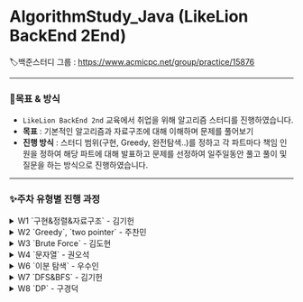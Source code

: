 # AlgorithmStudy_Java (LikeLion BackEnd 2End)

🏷️백준스터디 그룹 : https://www.acmicpc.net/group/practice/15876

---

### 📌목표 & 방식

- `LikeLion BackEnd 2nd` 교육에서 취업을 위해 알고리즘 스터디를 진행하였습니다.
- **목표** : 기본적인 알고리즘과 자료구조에 대해 이해하며 문제를 풀어보기
- **진행 방식** : 스터디 범위(구현, Greedy, 완전탐색..)를 정하고 각 파트마다 책임 인원을 정하여 해당 파트에 대해 발표하고 문제를 선정하여 일주일동안 풀고 풀이 및 질문을 하는 방식으로 진행하였습니다.

---


### ✨주차 유형별 진행 과정

<details>
<summary> W1 `구현&정렬&자료구조` - 김기헌 </summary>
<div markdown="1">

1. [보물](https://www.acmicpc.net/problem/1026)
2. [통계학](https://www.acmicpc.net/problem/2108)
3. [곱셈](https://www.acmicpc.net/problem/1629)
4. [수 이어 쓰기 1](https://www.acmicpc.net/problem/1748)
5. [올림픽](https://www.acmicpc.net/problem/8979)
6. [토너먼트](https://www.acmicpc.net/problem/1057)
7. [신기한 소수](https://www.acmicpc.net/problem/2023)
8. [순열의 순서](https://www.acmicpc.net/problem/1722)
9. [제로](https://www.acmicpc.net/problem/10773)
10. [프리턴 큐](https://www.acmicpc.net/problem/1966)
11. [상근이의 여행](https://www.acmicpc.net/problem/9372)
12. [회전하는 큐](https://www.acmicpc.net/problem/1021)

</div>
</details>



<details>
<summary> W2 `Greedy`, `two pointer` - 주찬민 </summary>
<div markdown="2">

1. [잃어버린 괄호](https://www.acmicpc.net/problem/1541)
2. [배열 합치기](https://www.acmicpc.net/problem/11728)
3. [단어 수학](https://www.acmicpc.net/problem/1339)
4. [수열](https://www.acmicpc.net/problem/2559)
5. [귀여운 라이언](https://www.acmicpc.net/problem/15565)
6. [행렬](https://www.acmicpc.net/problem/1080)
7. [회문](https://www.acmicpc.net/problem/17609)
8. [회의실 배정](https://www.acmicpc.net/problem/1931)
9. [수틀의 합2](https://www.acmicpc.net/problem/2003)

</div>
</details>



<details>
<summary> W3 `Brute Force` - 김도현 </summary>
<div markdown="2">

1. [다음 순열](https://www.acmicpc.net/problem/10972)
2. [숫자 게임](https://www.acmicpc.net/problem/2303)
3. [숫자 재배치](https://www.acmicpc.net/problem/16943)
4. [부순수열의 합](https://www.acmicpc.net/problem/14225)
5. [퇴사](https://www.acmicpc.net/problem/14501)
6. [부등호](https://www.acmicpc.net/problem/2529)
7. [연산가 끼워넣기](https://www.acmicpc.net/problem/14888)
8. [암호 만들기](https://www.acmicpc.net/problem/1759)
9. [집합](https://www.acmicpc.net/problem/11723)

</div>
</details>



<details>
<summary> W4 `문자열` - 권오석 </summary>
<div markdown="2">

1. [LCS](https://www.acmicpc.net/problem/9251)
2. [단어 뒤집기2](https://www.acmicpc.net/problem/17413)
3. [나는야 포켓몬 마스터 이다솜](https://www.acmicpc.net/problem/1620)
4. [IOIOI](https://www.acmicpc.net/problem/5525)
5. [AC](https://www.acmicpc.net/problem/5430)
6. [팰린드룸 만들기](https://www.acmicpc.net/problem/1213)
7. [Contact](https://www.acmicpc.net/problem/1013)
8. [뒤집기](https://www.acmicpc.net/problem/1439)
9. [전화번호 목록](https://www.acmicpc.net/problem/5052)

</div>
</details>



<details>
<summary> W6 `이분 탐색` - 우수인 </summary>
<div markdown="2">

1. [예산](https://www.acmicpc.net/problem/2512)
2. [기타 레슨](https://www.acmicpc.net/problem/2343)
3. [공유기 설치](https://www.acmicpc.net/problem/2110)
4. [수 찾기](https://www.acmicpc.net/problem/1920)
5. [게임](https://www.acmicpc.net/problem/1072)
6. [로봇 프로젝트](https://www.acmicpc.net/problem/3649)
7. [정수 제곱근](https://www.acmicpc.net/problem/2417)
8. [과자 나눠주기](https://www.acmicpc.net/problem/16401)
9. [합이 0인 네 정수](https://www.acmicpc.net/problem/7453)

</div>
</details>



<details>
<summary> W7 `DFS&BFS` - 김기헌 </summary>
<div markdown="2">

1. [DFS와 BFS ](https://www.acmicpc.net/problem/1260)
2. [단지번호붙이기](https://www.acmicpc.net/problem/2667)
3. [벽 부수고 이동하기](https://www.acmicpc.net/problem/2206)
4. [알파벳](https://www.acmicpc.net/problem/1987)
5. [적록색약](https://www.acmicpc.net/problem/10026)
6. [북쪽나라의 도로](https://www.acmicpc.net/problem/1595)
7. [트리의 지름](https://www.acmicpc.net/problem/1967)

</div>
</details>



<details>
<summary> W8 `DP` - 구경덕 </summary>
<div markdown="2">

1. [피보나치 수 2](https://www.acmicpc.net/problem/2748)
2. [1로 만들기](https://www.acmicpc.net/problem/1463)
3. [2×n 타일링](https://www.acmicpc.net/problem/11726)
4. [동전 1](https://www.acmicpc.net/problem/2293)
5. [카드 구매하기 2](https://www.acmicpc.net/problem/16194)
6. [LCS](https://www.acmicpc.net/problem/9251)
7. [행렬 곱셈 순서](https://www.acmicpc.net/problem/11049)
8. [동물원](https://www.acmicpc.net/problem/1309)
9. [외판원 순회](https://www.acmicpc.net/problem/2098)

</div>
</details>












